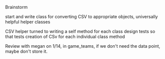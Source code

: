 Brainstorm

start and write class for converting CSV to appropriate objects, universally helpful helper classes

CSV helper turned to writing a self method for each class
design tests so that tests creation of CSv for each individual class method

Review with megan on 1/14, in game_teams, if we don't need the data point, maybe don't store it.